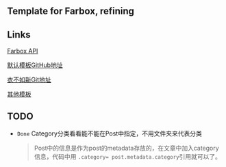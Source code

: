 
Template for Farbox, refining
----------------


Links
-----

[Farbox API](http://api.farbox.com/?lang=zh_cn)

[默认模板GitHub地址](https://github.com/BuildFarBox/default-template)

[衣不如新Git地址](https://github.com/deepure/fblog)

[其他模板](https://github.com/BuildFarBox/templates/tree/master/template_packages)

TODO
----
- `Done` Category分类看看能不能在Post中指定，不用文件夹来代表分类
	
	>	Post中的信息是作为post的metadata存放的，在文章中加入category信息，代码中用
		`.category= post.metadata.category`引用就可以了。

